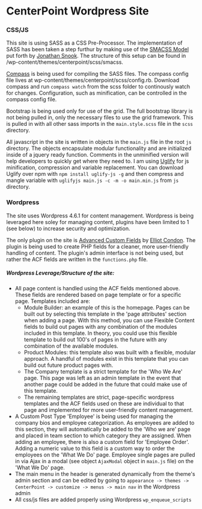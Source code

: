 # CenterPoint Wordpress Site

### CSS/JS

This site is using SASS as a CSS Pre-Processor.  The implementation of SASS has been taken a step furthur by making use of the [SMACSS Model](https://smacss.com/) put forth by [Jonathan Snook](https://snook.ca/). The structure of this setup can be found in /wp-content/themes/centerpoint/scss/smacss.

[Compass](http://compass-style.org/) is being used for compiling the SASS files. The compass config file lives at wp-content/themes/centerpoint/scss/config.rb.  Download compass and run `compass watch` from the scss folder to continously watch for changes. Configuration, such as minification, can be controlled in the compass config file.

Bootstrap is being used only for use of the grid. The full bootstrap library is not being pulled in, only the necessary files to use the grid framework.  This is pulled in with all other sass imports in the `main.style.scss` file in the `scss` directory.

All javascript in the site is written in objects in the `main.js` file in the root `js` directory.  The objects encapsulate modular functionality and are initialized inside of a jquery ready function.  Comments in the unminified version will help developers to quickly get where they need to.  I am using [Uglify](https://github.com/mishoo/UglifyJS) for js minification, compression and variable replacement.  You can download Uglify over npm with `npm install uglify-js -g` and then compress and mangle variable with `uglifyjs main.js -c -m -o main.min.js` from `js` directory.

### Wordpress

The site uses Wordpress 4.6.1 for content management.  Wordpress is being leveraged here soley for managing content, plugins have been limited to 1 (see below) to increase security and optimization.

The only plugin on the site is [Advanced Custom Fields](https://www.advancedcustomfields.com/) by [Elliot Condon](http://www.elliotcondon.com/).  The plugin is being used to create PHP fields for a cleaner, more user-friendly handling of content.  The plugin's admin interface is not being used, but rather the ACF fields are written in the `functions.php` file.

##### Wordpress Leverage/Structure of the site:

* All page content is handled using the ACF fields mentioned above. These fields are rendered based on page template or for a specific page. Templates included are:
    * Module Builder: an example of this is the homepage.  Pages can be built out by selecting this template in the 'page attributes' section when adding a page. With this method, you can use Flexible Content fields to build out pages with any combination of the modules included in this template. In theory, you could use this flexible template to build out 100's of pages in the future with any combination of the available modules.
    * Product Modules: this template also was built with a flexible, modular approach. A handful of modules exist in this template that you can build out future product pages with.
    * The Company template is a strict template for the 'Who We Are' page.  This page was left as an admin template in the event that another page could be added in the future that could make use of this template.
    * The remaining templates are strict, page-specific wordpress templates and the ACF fields used on these are individual to that page and implemented for more user-friendly content management.
* A Custom Post Type 'Employee' is being used for managing the company bios and employee categorization.  As employees are added to this section, they will automatically be added to the 'Who we are' page and placed in team section to which category they are assigned. When adding an employee, there is also a custom field for 'Employee Order'.  Adding a numeric value to this field is a custom way to order the employees on the 'What We Do' page. Employee single pages are pulled in via Ajax in a modal (see object `AjaxModal` object in `main.js` file)  on the 'What We Do' page.
* The main menu in the header is generated dynamically from the theme's admin section and can be edited by going to `appearance -> themes -> CenterPoint -> customize -> menus -> main nav` in the Wordpress admin
* All css/js files are added properly using Wordpress `wp_enqueue_scripts`

